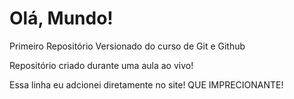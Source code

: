 # Olá, Mundo!
 Primeiro Repositório Versionado do curso de Git e Github
 
 Repositório criado durante uma aula ao vivo!

 Essa linha eu adcionei diretamente no site! QUE IMPRECIONANTE!
